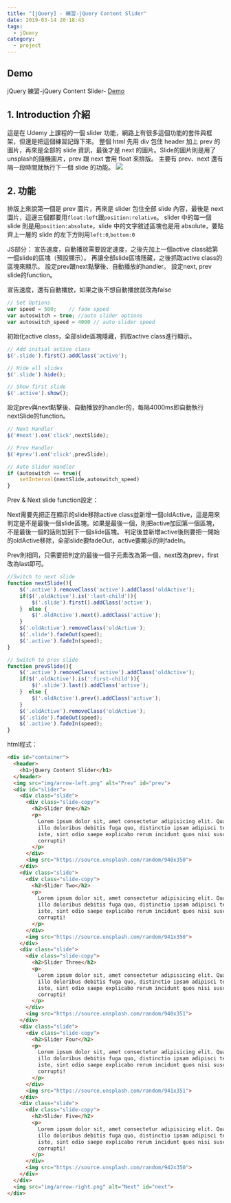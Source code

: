 ```yaml
---
title: "[jQuery] - 練習-jQuery Content Slider"
date: 2019-03-14 20:18:43
tags:
  - jQuery
category:
  - project
---
```


## Demo

jQuery 練習-jQuery Content Slider- [Demo](https://orow.github.io/MyProjects/ProjectsInJS&jQuery/jQueryContentSlider/ContentSlider/index.html)

## 1. Introduction 介紹

這是在 Udemy 上課程的一個 slider 功能，網路上有很多這個功能的套件與框架，但還是把這個練習記錄下來。
整個 html 先用 div 包住 header 加上 prev 的圖片，再來是全部的 slide 資訊，最後才是 next 的圖片。Slide的圖片則是用了unsplash的隨機圖片，prev 跟 next 會用 float 來排版。
主要有 prev、next 還有隔一段時間就執行下一個 slide 的功能。
![](https://i.imgur.com/IeArKC4.png)

## 2. 功能

排版上來說第一個是 prev 圖片，再來是 slider 包住全部 slide 內容，最後是 next 圖片，這邊三個都要用`float:left`跟`position:relative`。
slider 中的每一個 slide 則是用`position:absolute`，slide 中的文字敘述區塊也是用 absolute，要貼齊上一層的 slide 的左下方則用`left:0`,`bottom:0`



JS部分：
宣告速度，自動播放需要設定速度，之後先加上一個active class給第一個slide的區塊（預設顯示）。
再讓全部slide區塊隱藏，之後抓取active class的區塊來顯示。
設定prev跟next點擊後、自動播放的handler。
設定next, prev slide的function。

宣告速度，還有自動播放，如果之後不想自動播放就改為false

```js
// Set Options
var speed = 500;    // fade spped
var autoswitch = true; //auto slider options
var autoswitch_speed = 4000 // auto slider speed
```

初始化active class，全部slide區塊隱藏，抓取active class進行顯示。

```js
// Add initial active class
$('.slide').first().addClass('active');

// Hide all slides
$('.slide').hide();

// Show first slide
$('.active').show();
```

設定prev與next點擊後、自動播放的handler的，每隔4000ms即自動執行nextSlide的function。

```js
// Next Handler 
$('#next').on('click',nextSlide);

// Prev Handler
$('#prev').on('click',prevSlide);

// Auto Slider Handler
if (autoswitch == true){
    setInterval(nextSlide,autoswitch_speed)
}
```

Prev & Next slide function設定：

Next需要先把正在顯示的slide移除active class並新增一個oldActive，這是用來判定是不是最後一個slide區塊。如果是最後一個，則把active加回第一個區塊，不是最後一個的話則加到下一個slide區塊。
判定後並新增active後則要把一開始的oldActive移除，全部slide要fadeOut，active要顯示的則fadeIn。

Prev則相同，只需要把判定的最後一個子元素改為第一個，next改為prev，first改為last即可。

```js
//Switch to next slide
function nextSlide(){
    $('.active').removeClass('active').addClass('oldActive');
    if($('.oldActive').is(':last-child')){
        $('.slide').first().addClass('active');
    }  else {
        $('.oldActive').next().addClass('active');
    }
    $('.oldActive').removeClass('oldActive');
    $('.slide').fadeOut(speed);
    $('.active').fadeIn(speed);
}

// Switch to prev slide
function prevSlide(){
    $('.active').removeClass('active').addClass('oldActive');
    if($('.oldActive').is(':first-child')){
        $('.slide').last().addClass('active');
    }  else {
        $('.oldActive').prev().addClass('active');
    }
    $('.oldActive').removeClass('oldActive');
    $('.slide').fadeOut(speed);
    $('.active').fadeIn(speed);
}
```

html程式：

```html
<div id="container">
  <header>
    <h1>jQuery Content Slider</h1>
  </header>
  <img src="img/arrow-left.png" alt="Prev" id="prev">
  <div id="slider">
    <div class="slide">
      <div class="slide-copy">
        <h2>Slider One</h2>
        <p>
          Lorem ipsum dolor sit, amet consectetur adipisicing elit. Quam amet
          illo doloribus debitis fuga quo, distinctio ipsam adipisci temporibus
          iste, sint odio saepe explicabo rerum incidunt quos nisi suscipit
          corrupti!
        </p>
      </div>
      <img src="https://source.unsplash.com/random/940x350">
    </div>
    <div class="slide">
      <div class="slide-copy">
        <h2>Slider Two</h2>
        <p>
          Lorem ipsum dolor sit, amet consectetur adipisicing elit. Quam amet
          illo doloribus debitis fuga quo, distinctio ipsam adipisci temporibus
          iste, sint odio saepe explicabo rerum incidunt quos nisi suscipit
          corrupti!
        </p>
      </div>
      <img src="https://source.unsplash.com/random/941x350">
    </div>
    <div class="slide">
      <div class="slide-copy">
        <h2>Slider Three</h2>
        <p>
          Lorem ipsum dolor sit, amet consectetur adipisicing elit. Quam amet
          illo doloribus debitis fuga quo, distinctio ipsam adipisci temporibus
          iste, sint odio saepe explicabo rerum incidunt quos nisi suscipit
          corrupti!
        </p>
      </div>
      <img src="https://source.unsplash.com/random/940x351">
    </div>
    <div class="slide">
      <div class="slide-copy">
        <h2>Slider Four</h2>
        <p>
          Lorem ipsum dolor sit, amet consectetur adipisicing elit. Quam amet
          illo doloribus debitis fuga quo, distinctio ipsam adipisci temporibus
          iste, sint odio saepe explicabo rerum incidunt quos nisi suscipit
          corrupti!
        </p>
      </div>
      <img src="https://source.unsplash.com/random/941x351">
    </div>
    <div class="slide">
      <div class="slide-copy">
        <h2>Slider Five</h2>
        <p>
          Lorem ipsum dolor sit, amet consectetur adipisicing elit. Quam amet
          illo doloribus debitis fuga quo, distinctio ipsam adipisci temporibus
          iste, sint odio saepe explicabo rerum incidunt quos nisi suscipit
          corrupti!
        </p>
      </div>
      <img src="https://source.unsplash.com/random/942x350">
    </div>
  </div>
  <img src="img/arrow-right.png" alt="Next" id="next">
</div>
```